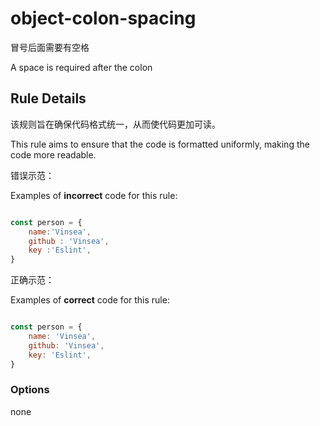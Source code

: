 # object-colon-spacing
冒号后面需要有空格

A space is required after the colon

## Rule Details

该规则旨在确保代码格式统一，从而使代码更加可读。

This rule aims to ensure that the code is formatted uniformly, making the code more readable.

错误示范：

Examples of **incorrect** code for this rule:

```js

const person = {
    name:'Vinsea',
    github : 'Vinsea',
    key :'Eslint',
}

```
正确示范：

Examples of **correct** code for this rule:

```js

const person = {
    name: 'Vinsea',
    github: 'Vinsea',
    key: 'Eslint',
}

```

### Options
none

